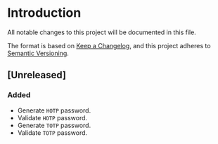 # Introduction
All notable changes to this project will be documented in this file.

The format is based on [Keep a
Changelog](https://keepachangelog.com/en/1.0.0/), and this project
adheres to [Semantic Versioning](https://semver.org/spec/v2.0.0.html).

## [Unreleased]
### Added
- Generate `HOTP` password.
- Validate `HOTP` password. 
- Generate `TOTP` password.
- Validate `TOTP` password.
